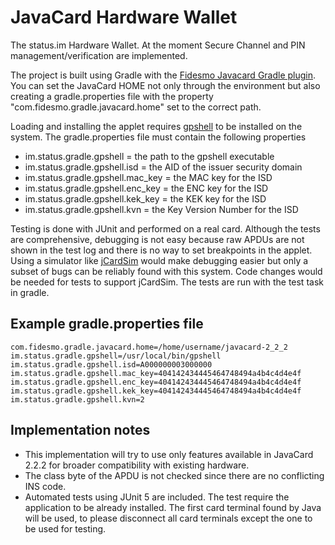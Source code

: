 # JavaCard Hardware Wallet

The status.im Hardware Wallet. At the moment Secure Channel and PIN management/verification are implemented.

The project is built using Gradle with the [Fidesmo Javacard Gradle plugin](https://github.com/fidesmo/gradle-javacard).
You can set the JavaCard HOME not only through the environment but also creating a gradle.properties file with the 
property "com.fidesmo.gradle.javacard.home" set to the correct path.

Loading and installing the applet requires [gpshell](https://sourceforge.net/p/globalplatform/wiki/GPShell/) to be 
installed on the system. The gradle.properties file must contain the following properties

* im.status.gradle.gpshell = the path to the gpshell executable
* im.status.gradle.gpshell.isd = the AID of the issuer security domain
* im.status.gradle.gpshell.mac_key = the MAC key for the ISD
* im.status.gradle.gpshell.enc_key = the ENC key for the ISD
* im.status.gradle.gpshell.kek_key = the KEK key for the ISD
* im.status.gradle.gpshell.kvn = the Key Version Number for the ISD

Testing is done with JUnit and performed on a real card. Although the tests are comprehensive, debugging is not easy 
because raw APDUs are not shown in the test log and there is no way to set breakpoints in the applet. Using a simulator
like [jCardSim](https://github.com/licel/jcardsim) would make debugging easier but only a subset of bugs can be reliably
found with this system. Code changes would be needed for tests to support jCardSim. The tests are run with the test task
in gradle.

## Example gradle.properties file

```
com.fidesmo.gradle.javacard.home=/home/username/javacard-2_2_2
im.status.gradle.gpshell=/usr/local/bin/gpshell
im.status.gradle.gpshell.isd=A000000003000000
im.status.gradle.gpshell.mac_key=404142434445464748494a4b4c4d4e4f
im.status.gradle.gpshell.enc_key=404142434445464748494a4b4c4d4e4f
im.status.gradle.gpshell.kek_key=404142434445464748494a4b4c4d4e4f
im.status.gradle.gpshell.kvn=2
```

## Implementation notes

* This implementation will try to use only features available in JavaCard 2.2.2 for broader compatibility with existing
hardware.
* The class byte of the APDU is not checked since there are no conflicting INS code.
* Automated tests using JUnit 5 are included. The test require the application to be already installed. The first
  card terminal found by Java will be used, to please disconnect all card terminals except the one to be used for
  testing.